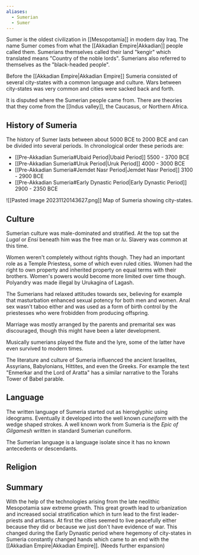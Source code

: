 ```yaml
---
aliases:
  - Sumerian
  - Sumer
---
```

Sumer is the oldest civilization in [[Mesopotamia]] in modern day Iraq. The name Sumer comes from what the [[Akkadian Empire|Akkadian]] people called them. Sumerians themselves called their land "kengir" which translated means "Country of the noble lords". Sumerians also referred to themselves as the "black-headed people". 

Before the [[Akkadian Empire|Akkadian Empire]] Sumeria consisted of several city-states with a common language and culture. Wars between city-states was very common and cities were sacked back and forth.

It is disputed where the Sumerian people came from. There are theories that they come from the [[Indus valley]], the Caucasus, or Northern Africa.
## History of Sumeria

The history of Sumer lasts between about 5000 BCE to 2000 BCE and can be divided into several periods. In chronological order these periods are:

- [[Pre-Akkadian Sumeria#Ubaid Period|Ubaid Period]]  5500 - 3700 BCE
- [[Pre-Akkadian Sumeria#Uruk Period|Uruk Period]] 4000 - 3000 BCE
- [[Pre-Akkadian Sumeria#Jemdet Nasr Period|Jemdet Nasr Period]] 3100 - 2900 BCE
- [[Pre-Akkadian Sumeria#Early Dynastic Period|Early Dynastic Period]] 2900 - 2350 BCE

![[Pasted image 20231120143627.png]] Map of Sumeria showing city-states.
## Culture
Sumerian culture was male-dominated and stratified. At the top sat the *Lugal* or *Ensi* beneath him was the free man or *lu*. Slavery was common at this time. 

Women weren't completely without rights though. They had an important role as a Temple Priestess, some of which even ruled cities. Women had the right to own property and inherited property on equal terms with their brothers. Women's powers would become more limited over time though. Polyandry was made illegal by Urukagina of Lagash.

The Sumerians had relaxed attitudes towards sex, believing for example that masturbation enhanced sexual potency for both men and women. Anal sex wasn't taboo either and was used as a form of birth control by the priestesses who were frobidden from producing offspring.

Marriage was mostly arranged by the parents and premarital sex was discouraged, though this might have been a later development.

Musically sumerians played the flute and the lyre, some of the latter have even survived to modern times.

The literature and culture of Sumeria influenced the ancient Israelites, Assyrians, Babylonians, Hittites, and even the Greeks. For example the text "Enmerkar and the Lord of Aratta" has a similar narrative to the Torahs Tower of Babel parable.
## Language
The written language of Sumeria started out as hieroglyphic using ideograms. Eventually it developed into the well known *cuneiform* with the wedge shaped strokes. A well known work from Sumeria is the *Epic of Gilgamesh* written in standard Sumerian cuneiform.

The Sumerian language is a language isolate since it has no known antecedents or descendants.

## Religion



## Summary
With the help of the technologies arising from the late neolithic Mesopotamia saw extreme growth. This great growth lead to urbanization and increased social stratification which in turn lead to the first leader-priests and artisans. At first the cities seemed to live peacefully either because they did or because we just don't have evidence of war. This changed during the Early Dynastic period where hegemony of city-states in Sumeria constantly changed hands which came to an end with the [[Akkadian Empire|Akkadian Empire]]. (Needs further expansion)